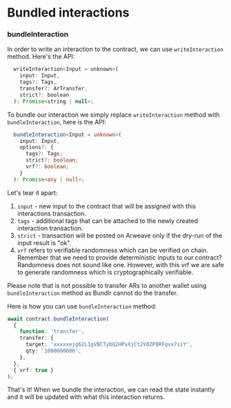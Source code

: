 # Bundled interactions

### bundleInteraction

In order to write an interaction to the contract, we can use `writeInteraction` method. Here's the API:

```js
  writeInteraction<Input = unknown>(
    input: Input,
    tags?: Tags,
    transfer?: ArTransfer,
    strict?: boolean
  ): Promise<string | null>;
```

To bundle our interaction we simply replace `writeInteraction` method with `bundleInteraction`, here is the API:

```ts
  bundleInteraction<Input = unknown>(
    input: Input,
    options?: {
      tags?: Tags;
      strict?: boolean;
      vrf?: boolean;
    }
  ): Promise<any | null>;
```

Let's tear it apart:

1. `input` - new input to the contract that will be assigned with this interactions transaction.
2. `tags` - additional tags that can be attached to the newly created interaction transaction.
3. `strict` - transaction will be posted on Arweave only if the dry-run of the input result is "ok".
4. `vrf` refers to verifiable randomness which can be verified on chain. Remember that we need to provide deterministic inputs to our contract? Randomness does not sound like one. However, with this vrf we are safe to generate randomness which is cryptographically verifiable.

Please note that is not possible to transfer ARs to another wallet using `bundleInteraction` method as Bundlr cannot do the transfer.

Here is how you can use `bundleInteraction` method:

```ts
await contract.bundleInteraction(
  {
    function: 'transfer',
    transfer: {
      target: 'xxxxxejg62L1gVBCTybQ2HPxXjCt2V0ZP8RFqvx7siY',
      qty: '1000000000',
    },
  },
  { vrf: true }
);
```

That's it! When we bundle the interaction, we can read the state instantly and it will be updated with what this interaction returns.
